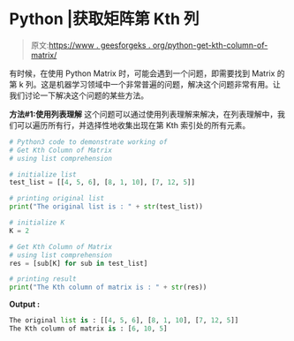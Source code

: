 # Python |获取矩阵第 Kth 列

> 原文:[https://www . geesforgeks . org/python-get-kth-column-of-matrix/](https://www.geeksforgeeks.org/python-get-kth-column-of-matrix/)

有时候，在使用 Python Matrix 时，可能会遇到一个问题，即需要找到 Matrix 的第 k 列。这是机器学习领域中一个非常普遍的问题，解决这个问题非常有用。让我们讨论一下解决这个问题的某些方法。

**方法#1:使用列表理解**
这个问题可以通过使用列表理解来解决，在列表理解中，我们可以遍历所有行，并选择性地收集出现在第 Kth 索引处的所有元素。

```py
# Python3 code to demonstrate working of
# Get Kth Column of Matrix
# using list comprehension

# initialize list
test_list = [[4, 5, 6], [8, 1, 10], [7, 12, 5]]

# printing original list
print("The original list is : " + str(test_list))

# initialize K
K = 2

# Get Kth Column of Matrix
# using list comprehension
res = [sub[K] for sub in test_list]

# printing result
print("The Kth column of matrix is : " + str(res))
```

**Output :**

```py
The original list is : [[4, 5, 6], [8, 1, 10], [7, 12, 5]]
The Kth column of matrix is : [6, 10, 5]

```